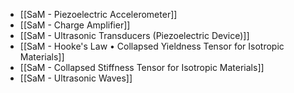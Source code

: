 - [[SaM - Piezoelectric Accelerometer]]
- [[SaM - Charge Amplifier]]
- [[SaM - Ultrasonic Transducers (Piezoelectric Device)]]
- [[SaM - Hooke's Law • Collapsed Yieldness Tensor for Isotropic Materials]]
- [[SaM - Collapsed Stiffness Tensor for Isotropic Materials]]
- [[SaM - Ultrasonic Waves]]
